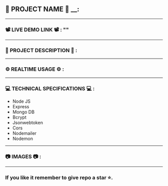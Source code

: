 ## 💼 __PROJECT__ __NAME__ 💼 __:
---------------------------------------------------------------------------------------------------------------
### 📽️ __LIVE__ __DEMO__ __LINK__ 📽️ __:__ ""
---------------------------------------------------------------------------------------------------------------
### 📄 __PROJECT__ DESCRIPTION 📄 __:__ 
---------------------------------------------------------------------------------------------------------------
### ⚙️ __REALTIME__ USAGE ⚙️ __:__ 
---------------------------------------------------------------------------------------------------------------
### 💻 __TECHNICAL__ SPECIFICATIONS 💻 __:__
* Node JS
* Express
* Mongo DB
* Bcrypt
* Jsonwebtoken
* Cors
* Nodemailer
* Nodemon
---------------------------------------------------------------------------------------------------------------
### 📷 __IMAGES__ 📷 __:__
---------------------------------------------------------------------------------------------------------------
### If you like it remember to give repo a star ⭐.
